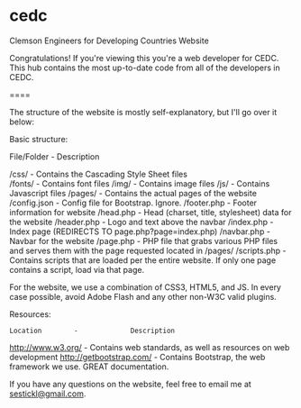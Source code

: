 cedc
====

Clemson Engineers for Developing Countries Website

Congratulations!  If you're viewing this you're a web developer for CEDC.
This hub contains the most up-to-date code from all of the developers in CEDC.

====

The structure of the website is mostly self-explanatory, but I'll go over it below:

Basic structure:

 File/Folder  -      Description
 
/css/         - Contains the Cascading Style Sheet files  
/fonts/       - Contains font files
/img/         - Contains image files
/js/          - Contains Javascript files
/pages/       - Contains the actual pages of the website
/config.json  - Config file for Bootstrap.  Ignore.
/footer.php   - Footer information for website
/head.php     - Head (charset, title, stylesheet) data for the website
/header.php   - Logo and text above the navbar
/index.php    - Index page (REDIRECTS TO page.php?page=index.php)
/navbar.php   - Navbar  for the website
/page.php     - PHP file that grabs various PHP files and serves them with the page requested located in /pages/
/scripts.php  - Contains scripts that are loaded per the entire website.  If only one page contains a script, load via that page.

For the website, we use a combination of CSS3, HTML5, and JS.  In every case possible, avoid Adobe Flash and any other non-W3C valid plugins.

Resources:

    Location        -             Description
http://www.w3.org/        - Contains web standards, as well as resources on web development
http://getbootstrap.com/  - Contains Bootstrap, the web framework we use.  GREAT documentation.

If you have any questions on the website, feel free to email me at sestickl@gmail.com.
